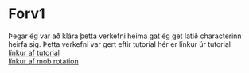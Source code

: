 # Forv1
Þegar ég var að klára þetta verkefni heima gat ég get latið characterinn heirfa sig.
Þetta verkefni var gert eftir tutorial
hér er línkur úr tutorial                                                                                                                 
[línkur af tutorial](https://www.youtube.com/watch?v=3UxnelT9aCo&list=PLsk-HSGFjnaGQq7ybM8Lgkh5EMxUWPm2i)                                 
[línkur af mob rotation](https://youtu.be/gbRAqFl21SA?t=11m20s)                                                                           
